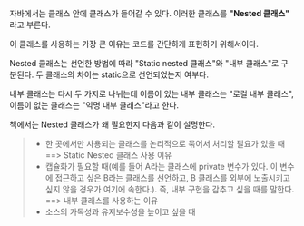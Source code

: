 자바에서는 클래스 안에 클래스가 들어갈 수 있다. 이러한 클래스를 **"Nested 클래스"** 라고 부른다.

이 클래스를 사용하는 가장 큰 이유는 코드를 간단하게 표현하기 위해서이다.

Nested 클래스는 선언한 방법에 따라 "Static nested 클래스"와 "내부 클래스"로 구분된다.
두 클래스의 차이는 static으로 선언되었는지 여부다.

내부 클래스는 다시 두 가지로 나뉘는데 이름이 있는 내부 클래스는 "로컬 내부 클래스", 이름이 없는 클래스는 "익명 내부 클래스"라고 한다.

책에서는 Nested 클래스가 왜 필요한지 다음과 같이 설명한다.
> * 한 곳에서만 사용되는 클래스를 논리적으로 묶어서 처리할 필요가 있을 때 ==> Static Nested 클래스 사용 이유
> * 캡슐화가 필요할 때(예를 들어 A라는 클래스에 private 변수가 있다. 이 변수에 접근하고 싶은 B라는 클래스를 선언하고, B 클래스를 외부에 노출시키고 싶지 않을 경우가 여기에 속한다.). 즉, 내부 구현을 감추고 싶을 때를 말한다. ==> 내부 클래스를 사용하는 이유
> * 소스의 가독성과 유지보수성을 높이고 싶을 때